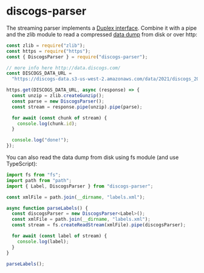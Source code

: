 # discogs-parser

The streaming parser implements a [Duplex interface](https://nodejs.org/api/stream.html#stream_duplex_and_transform_streams). Combine it with a pipe and the zlib module to read a compressed [data dump](http://data.discogs.com/) from disk or over http:

```javascript
const zlib = require("zlib");
const https = require("https");
const { DiscogsParser } = require("discogs-parser");

// more info here http://data.discogs.com/
const DISCOGS_DATA_URL =
  "https://discogs-data.s3-us-west-2.amazonaws.com/data/2021/discogs_20210501_artists.xml.gz";

https.get(DISCOGS_DATA_URL, async (response) => {
  const unzip = zlib.createGunzip();
  const parse = new DiscogsParser();
  const stream = response.pipe(unzip).pipe(parse);

  for await (const chunk of stream) {
    console.log(chunk.id);
  }

  console.log("done!");
});
```

You can also read the data dump from disk using fs module (and use TypeScript):

```typescript
import fs from "fs";
import path from "path";
import { Label, DiscogsParser } from "discogs-parser";

const xmlFile = path.join(__dirname, "labels.xml");

async function parseLabels() {
  const discogsParser = new DiscogsParser<Label>();
  const xmlFile = path.join(__dirname, "labels.xml");
  const stream = fs.createReadStream(xmlFile).pipe(discogsParser);

  for await (const label of stream) {
    console.log(label);
  }
}

parseLabels();
```
